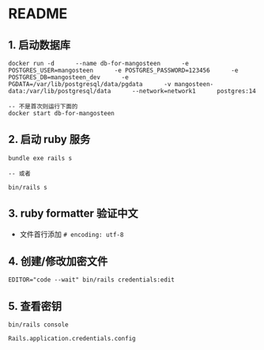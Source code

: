 # README

## 1. 启动数据库

```
docker run -d      --name db-for-mangosteen      -e POSTGRES_USER=mangosteen      -e POSTGRES_PASSWORD=123456      -e POSTGRES_DB=mangosteen_dev      -e PGDATA=/var/lib/postgresql/data/pgdata      -v mangosteen-data:/var/lib/postgresql/data      --network=network1      postgres:14

-- 不是首次则运行下面的
docker start db-for-mangosteen
```

## 2. 启动 ruby 服务

```
bundle exe rails s

-- 或者

bin/rails s
```

## 3. ruby formatter 验证中文

- 文件首行添加 `# encoding: utf-8`

## 4. 创建/修改加密文件

```
EDITOR="code --wait" bin/rails credentials:edit
```

## 5. 查看密钥

```
bin/rails console

Rails.application.credentials.config

```
